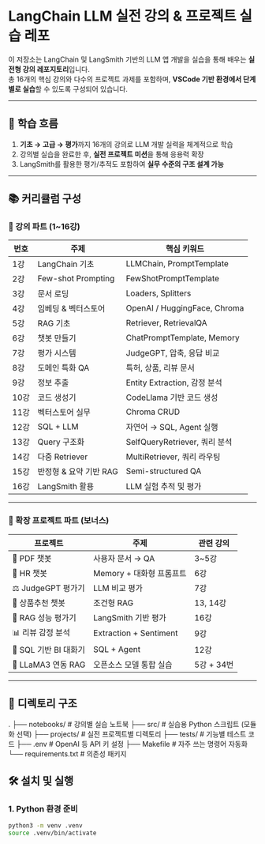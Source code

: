 # LangChain LLM 실전 강의 & 프로젝트 실습 레포

이 저장소는 LangChain 및 LangSmith 기반의 LLM 앱 개발을 실습을 통해 배우는 **실전형 강의 레포지토리**입니다.  
총 16개의 핵심 강의와 다수의 프로젝트 과제를 포함하며, **VSCode 기반 환경에서 단계별로 실습**할 수 있도록 구성되어 있습니다.

---

## 🧭 학습 흐름

1. **기초 → 고급 → 평가**까지 16개의 강의로 LLM 개발 실력을 체계적으로 학습
2. 강의별 실습을 완료한 후, **실전 프로젝트 미션**을 통해 응용력 확장
3. LangSmith를 활용한 평가/추적도 포함하여 **실무 수준의 구조 설계 가능**

---

## 📚 커리큘럼 구성

### 🔹 강의 파트 (1~16강)

| 번호 | 주제 | 핵심 키워드 |
|------|------|-------------|
| 1강 | LangChain 기초 | LLMChain, PromptTemplate |
| 2강 | Few-shot Prompting | FewShotPromptTemplate |
| 3강 | 문서 로딩 | Loaders, Splitters |
| 4강 | 임베딩 & 벡터스토어 | OpenAI / HuggingFace, Chroma |
| 5강 | RAG 기초 | Retriever, RetrievalQA |
| 6강 | 챗봇 만들기 | ChatPromptTemplate, Memory |
| 7강 | 평가 시스템 | JudgeGPT, 압축, 응답 비교 |
| 8강 | 도메인 특화 QA | 특허, 상품, 리뷰 문서 |
| 9강 | 정보 추출 | Entity Extraction, 감정 분석 |
| 10강 | 코드 생성기 | CodeLlama 기반 코드 생성 |
| 11강 | 벡터스토어 실무 | Chroma CRUD |
| 12강 | SQL + LLM | 자연어 → SQL, Agent 실행 |
| 13강 | Query 구조화 | SelfQueryRetriever, 쿼리 분석 |
| 14강 | 다중 Retriever | MultiRetriever, 쿼리 라우팅 |
| 15강 | 반정형 & 요약 기반 RAG | Semi-structured QA |
| 16강 | LangSmith 활용 | LLM 실험 추적 및 평가 |

---

### 🔸 확장 프로젝트 파트 (보너스)

| 프로젝트 | 주제 | 관련 강의 |
|----------|------|-----------|
| 📄 PDF 챗봇 | 사용자 문서 → QA | 3~5강 |
| 🧠 HR 챗봇 | Memory + 대화형 프롬프트 | 6강 |
| ⚖️ JudgeGPT 평가기 | LLM 비교 평가 | 7강 |
| 🛒 상품추천 챗봇 | 조건형 RAG | 13, 14강 |
| 🧪 RAG 성능 평가기 | LangSmith 기반 평가 | 16강 |
| 📊 리뷰 감정 분석 | Extraction + Sentiment | 9강 |
| 🧱 SQL 기반 BI 대화기 | SQL + Agent | 12강 |
| 🦙 LLaMA3 연동 RAG | 오픈소스 모델 통합 실습 | 5강 + 34번 |

---

## 📁 디렉토리 구조

.
├── notebooks/           # 강의별 실습 노트북
├── src/                 # 실습용 Python 스크립트 (모듈화 선택)
├── projects/            # 실전 프로젝트별 디렉토리
├── tests/               # 기능별 테스트 코드
├── .env                 # OpenAI 등 API 키 설정
├── Makefile             # 자주 쓰는 명령어 자동화
└── requirements.txt     # 의존성 패키지


## 🛠 설치 및 실행

### 1. Python 환경 준비
```bash
python3 -m venv .venv
source .venv/bin/activate